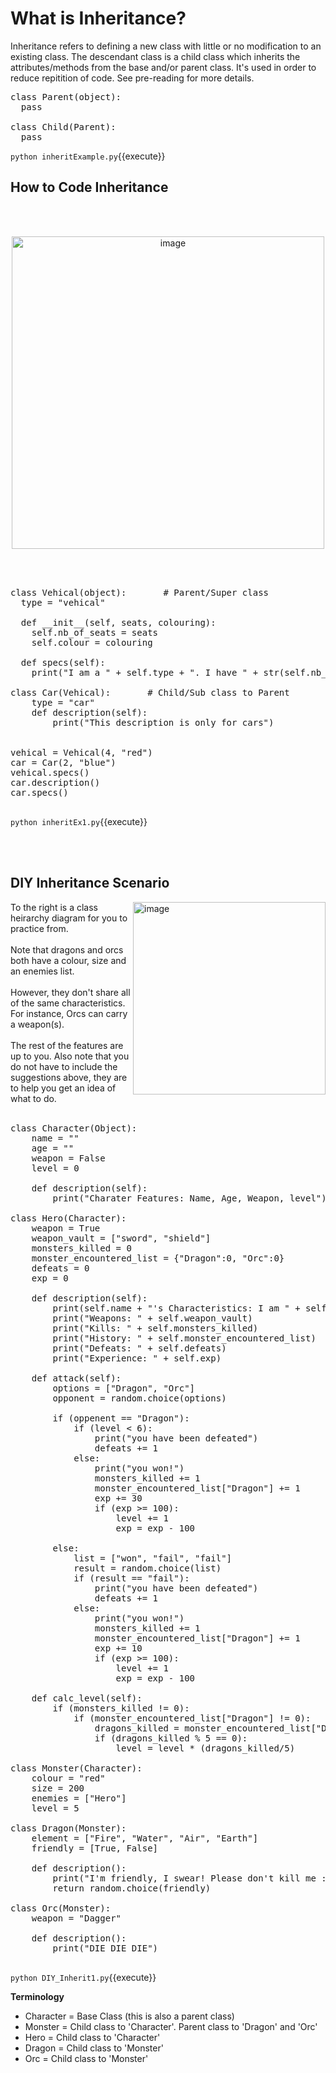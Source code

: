 # What is Inheritance?
Inheritance refers to defining a new class with little or no modification to an existing class. The descendant class is a child class which inherits the attributes/methods from the base and/or parent class. It's used in order to reduce repitition of code. See pre-reading for more details.

<pre class="file" data-filename="inheritExample.py" data-target="replace">
class Parent(object):
  pass
  
class Child(Parent):
  pass
</pre>

`python inheritExample.py`{{execute}}

## How to Code Inheritance

<br></br>
<p align="center">
  <img width="500"  alt="image" src="https://www.learnbyexample.org/wp-content/uploads/python/Python-Inheritance-Illustration.png">
</p>
<br></br>

<pre class="file" data-filename="inheritEx1.py" data-target="replace">
class Vehical(object):       # Parent/Super class
  type = "vehical"
  
  def __init__(self, seats, colouring):
    self.nb_of_seats = seats
    self.colour = colouring
      
  def specs(self):
    print("I am a " + self.type + ". I have " + str(self.nb_of_seats) + " seats and I am " + self.colour)

class Car(Vehical):       # Child/Sub class to Parent
    type = "car"
    def description(self):
        print("This description is only for cars")
        
    
vehical = Vehical(4, "red")
car = Car(2, "blue")
vehical.specs()
car.description()
car.specs()

</pre>

`python inheritEx1.py`{{execute}}

<br></br>

## DIY Inheritance Scenario
<img width="308"  align="right" alt="image" src="https://ds055uzetaobb.cloudfront.net/brioche/uploads/7vXgCqKOYV-lotr.png?width=2400">
To the right is a class heirarchy diagram for you to practice from.<br></br>Note that dragons and orcs both have a colour, size and an enemies list.<br></br>However, they don't share all of the same characteristics. For instance, Orcs can carry a weapon(s).<br></br>The rest of the features are up to you. Also note that you do not have to include the suggestions above, they are to help you get an idea of what to do.
<br></br>

<pre class="file" data-filename="DIY_Inherit1.py" data-target="replace">
class Character(Object):
    name = ""
    age = ""
    weapon = False
    level = 0
    
    def description(self):
        print("Charater Features: Name, Age, Weapon, level")
    
class Hero(Character):
    weapon = True
    weapon_vault = ["sword", "shield"]
    monsters_killed = 0
    monster_encountered_list = {"Dragon":0, "Orc":0}
    defeats = 0
    exp = 0
    
    def description(self):
        print(self.name + "'s Characteristics: I am " + self.age +" years old and I am at level "+ self.level)
        print("Weapons: " + self.weapon_vault)
        print("Kills: " + self.monsters_killed)
        print("History: " + self.monster_encountered_list)
        print("Defeats: " + self.defeats)
        print("Experience: " + self.exp)
    
    def attack(self):
        options = ["Dragon", "Orc"]
        opponent = random.choice(options)
        
        if (oppenent == "Dragon"):
            if (level < 6):
                print("you have been defeated")
                defeats += 1
            else:
                print("you won!")
                monsters_killed += 1
                monster_encountered_list["Dragon"] += 1 
                exp += 30
                if (exp >= 100):
                    level += 1
                    exp = exp - 100
            
        else:
            list = ["won", "fail", "fail"]
            result = random.choice(list)
            if (result == "fail"):
                print("you have been defeated")
                defeats += 1
            else:
                print("you won!")
                monsters_killed += 1
                monster_encountered_list["Dragon"] += 1 
                exp += 10
                if (exp >= 100):
                    level += 1
                    exp = exp - 100
        
    def calc_level(self):
        if (monsters_killed != 0):
            if (monster_encountered_list["Dragon"] != 0):
                dragons_killed = monster_encountered_list["Dragon"]
                if (dragons_killed % 5 == 0):
                    level = level * (dragons_killed/5)

class Monster(Character):
    colour = "red"
    size = 200
    enemies = ["Hero"]
    level = 5
    
class Dragon(Monster):
    element = ["Fire", "Water", "Air", "Earth"]
    friendly = [True, False]
    
    def description():
        print("I'm friendly, I swear! Please don't kill me :(")
        return random.choice(friendly)
    
class Orc(Monster):
    weapon = "Dagger"
    
    def description():
        print("DIE DIE DIE")
        
</pre>

`python DIY_Inherit1.py`{{execute}}

**Terminology**
<ul>
  <li>Character = Base Class (this is also a parent class)</li>
  <li>Monster = Child class to 'Character'. Parent class to 'Dragon' and 'Orc'</li>
  <li>Hero = Child class to 'Character'</li>
  <li>Dragon = Child class to 'Monster'</li>
  <li>Orc = Child class to 'Monster'</li>
</ul>



